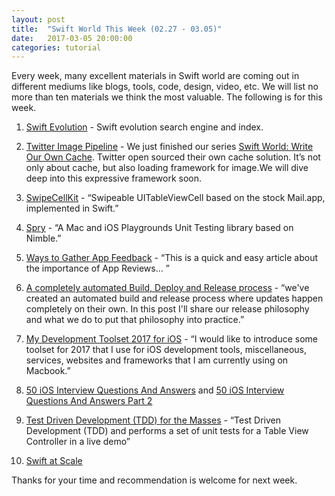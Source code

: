 ```yaml
---
layout: post
title:  "Swift World This Week (02.27 - 03.05)"
date:   2017-03-05 20:00:00
categories: tutorial
---
```


Every week, many excellent materials in Swift world are coming out in different  mediums like blogs, tools, code, design, video, etc. We will list no more than ten materials we think the most valuable. The following is for this week.

1. [Swift Evolution](https://apple.github.io/swift-evolution/) - Swift evolution search engine and index.

2.  [Twitter Image Pipeline](https://github.com/twitter/ios-twitter-image-pipeline) -  We just finished our series [Swift World: Write Our Own Cache](http://pengguo.xyz/tutorial/2017/02/27/Swift-World-Write-Our-Own-Cache-Part-1-Data-Converter.html). Twitter open sourced their own cache solution. It’s not only about cache, but also loading framework for image.We will dive deep into this expressive  framework soon.

3. [SwipeCellKit](https://github.com/jerkoch/SwipeCellKit)  - “Swipeable UITableViewCell based on the stock Mail.app, implemented in Swift.”

4. [Spry](https://github.com/Quick/Spry) - “A Mac and iOS Playgrounds Unit Testing library based on Nimble.”

5. [Ways to Gather App Feedback](https://medium.com/@gabrielmachuret/ways-to-gather-app-feedback-d6bbf659bada#.sodffil1f) - “This is a quick and easy article about the importance of App Reviews… ”

6. [A completely automated Build, Deploy and Release process](https://www.buddybuild.com/blog/how-we-build-our-app-and-automate-releases-at-freshbooks) - “we've created an automated build and release process where updates happen completely on their own. In this post I'll share our release philosophy and what we do to put that philosophy into practice.”

7. [My Development Toolset 2017 for iOS](https://medium.com/ios-os-x-development/my-development-toolset-2017-for-ios-7c0758e3e5ce#.l1omw9z8z) - “I would like to introduce some toolset for 2017 that I use for iOS development tools, miscellaneous, services, websites and frameworks that I am currently using on Macbook.”

8. [50 iOS Interview Questions And Answers](https://medium.com/ios-os-x-development/ios-interview-questions-13840247a57a#.u9zu602ie) and [50 iOS Interview Questions And Answers Part 2](https://medium.com/@duruldalkanat/50-ios-interview-questions-and-answers-part-2-45f952230b9f#.6mjfflijn)

9. [Test Driven Development (TDD) for the Masses](https://realm.io/news/cmdu-jorge-ortiz-tdd4masses/)  - “Test Driven Development (TDD) and performs a set of unit tests for a Table View Controller in a live demo”

10. [Swift at Scale](https://realm.io/news/swift-at-scale/)

Thanks for your time and recommendation is welcome for next week.

